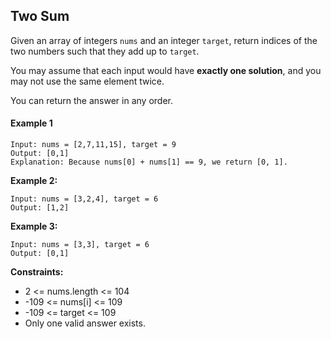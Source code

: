 ## Two Sum

Given an array of integers `nums` and an integer `target`, return indices of the two numbers such that they add up to `target`.

You may assume that each input would have **exactly one solution**, and you may not use the same element twice.

You can return the answer in any order.

#### Example 1

``` 
Input: nums = [2,7,11,15], target = 9
Output: [0,1]
Explanation: Because nums[0] + nums[1] == 9, we return [0, 1].
```

**Example 2:**

```
Input: nums = [3,2,4], target = 6
Output: [1,2]
```


**Example 3:**

```
Input: nums = [3,3], target = 6
Output: [0,1]
```
 
**Constraints:**

- 2 <= nums.length <= 104
- -109 <= nums[i] <= 109
- -109 <= target <= 109
- Only one valid answer exists.
 